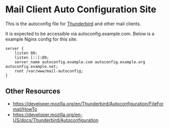 # Mail Client Auto Configuration Site

This is the autoconfig file for [Thunderbird](http://www.mozilla.org/en-US/thunderbird/) and other mail clients.

It is expected to be accessible via autoconfig.example.com. Below is a example Nginx config for this site.

    server {
        listen 80;
        listen [::]:80;
        server_name autoconfig.example.com autoconfig.example.org autoconfig.example.net;
        root /var/www/mail-autoconfig;
    }

## Other Resources

* https://developer.mozilla.org/en/Thunderbird/Autoconfiguration/FileFormat/HowTo
* https://developer.mozilla.org/en-US/docs/Thunderbird/Autoconfiguration
